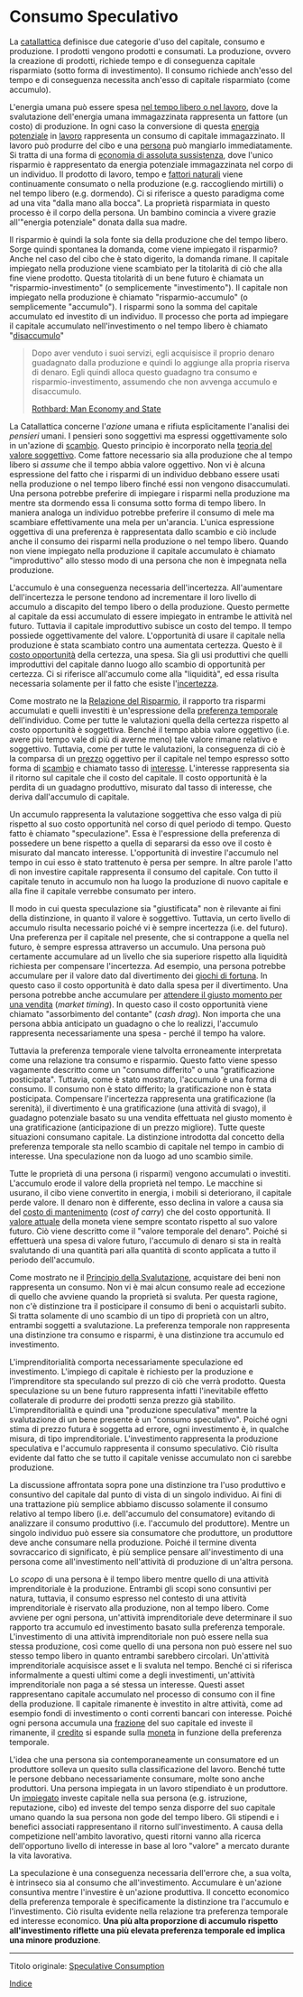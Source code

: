 # Consumo Speculativo



La [catallattica](https://en.wikipedia.org/wiki/Catallactics) definisce due categorie d'uso del capitale, consumo e produzione. I prodotti vengono prodotti e consumati. La produzione, ovvero la creazione di prodotti, richiede tempo e di conseguenza capitale risparmiato (sotto forma di investimento). Il consumo richiede anch'esso del tempo e di conseguenza necessita anch'esso di capitale risparmiato (come accumulo).

L'energia umana può essere spesa [nel tempo libero o nel lavoro](https://mises.org/library/man-economy-and-state-power-and-market/html/p/926), dove la svalutazione dell'energia umana immagazzinata rappresenta un fattore (un costo) di produzione. In ogni caso la conversione di questa [energia potenziale](https://it.wikipedia.org/wiki/Energia_potenziale) in [lavoro](https://en.wikipedia.org/wiki/Potential_energy#Work_and_potential_energy) rappresenta un consumo di capitale immagazzinato. Il lavoro può produrre del cibo e una [persona](ch101-glossary.md#persona) può mangiarlo immediatamente. Si tratta di una forma di [economia di assoluta sussistenza](https://it.wikipedia.org/wiki/Economia_di_sussistenza), dove l'unico risparmio è rappresentato da energia potenziale immagazzinata nel corpo di un individuo. Il prodotto di lavoro, tempo e [fattori naturali](https://mises.org/library/man-economy-and-state-power-and-market/html/p/939) viene continuamente consumato o nella produzione (e.g. raccogliendo mirtilli) o nel tempo libero (e.g. dormendo). Ci si riferisce a questo paradigma come ad una vita "dalla mano alla bocca". La proprietà risparmiata in questo processo è il corpo della persona. Un bambino comincia a vivere grazie all'"energia potenziale" donata dalla sua madre.

Il risparmio è quindi la sola fonte sia della produzione che del tempo libero. Sorge quindi spontanea la domanda, come viene impiegato il risparmio? Anche nel caso del cibo che è stato digerito, la domanda rimane. Il capitale impiegato nella produzione viene scambiato per la titolarità di ciò che alla fine viene prodotto. Questa titolarità di un bene futuro è chiamata un "risparmio-investimento" (o semplicemente "investimento"). Il capitale non impiegato nella produzione è chiamato "risparmio-accumulo" (o semplicemente "accumulo"). I risparmi sono la somma del capitale accumulato ed investito di un individuo. Il processo che porta ad impiegare il capitale accumulato nell'investimento o nel tempo libero è chiamato "[disaccumulo](https://mises.org/library/man-economy-and-state-power-and-market/html/p/992)"

> Dopo aver venduto i suoi servizi, egli acquisisce il proprio denaro guadagnato dalla produzione e quindi lo aggiunge alla propria riserva di denaro. Egli quindi alloca questo guadagno tra consumo e risparmio-investimento, assumendo che non avvenga accumulo e disaccumulo.
>
> [Rothbard: Man Economy and State](https://mises.org/library/man-economy-and-state-power-and-market/html/p/992)

La Catallattica concerne l'_azione_ umana e rifiuta esplicitamente l'analisi dei _pensieri_ umani. I pensieri sono soggettivi ma espressi oggettivamente solo in un'azione di [scambio](ch101-glossary.md#scambio). Questo principio è incorporato nella [teoria del valore soggettivo](https://en.wikipedia.org/wiki/Subjective_theory_of_value). Come fattore necessario sia alla produzione che al tempo libero si _assume_ che il tempo abbia valore oggettivo. Non vi è alcuna espressione del fatto che i risparmi di un individuo debbano essere usati nella produzione o nel tempo libero finché essi non vengono disaccumulati. Una persona potrebbe preferire di impiegare i risparmi nella produzione ma mentre sta dormendo essa li consuma sotto forma di tempo libero. In maniera analoga un individuo potrebbe preferire il consumo di mele ma scambiare effettivamente una mela per un'arancia. L'unica espressione oggettiva di una preferenza è rappresentata dallo scambio e ciò include anche il consumo dei risparmi nella produzione o nel tempo libero. Quando non viene impiegato nella produzione il capitale accumulato è chiamato "improduttivo" allo stesso modo di una persona che non è impegnata nella produzione.

L'accumulo è una conseguenza necessaria dell'incertezza. All'aumentare dell'incertezza le persone tendono ad incrementare il loro livello di accumulo a discapito del tempo libero o della produzione. Questo permette al capitale da essi accumulato di essere impiegato in entrambe le attività nel futuro. Tuttavia il capitale improduttivo subisce un costo del tempo. Il tempo possiede oggettivamente del valore. L'opportunità di usare il capitale nella produzione è stata scambiato contro una aumentata certezza. Questo è il [costo opportunità](https://en.wikipedia.org/wiki/Opportunity_cost) della certezza, una spesa. Sia gli usi produttivi che quelli improduttivi del capitale danno luogo allo scambio di opportunità per certezza.  Ci si riferisce all'accumulo come alla "liquidità", ed essa risulta necessaria solamente per il fatto che esiste l'[incertezza](https://mises.org/wire/problem-hoarding).

Come mostrato ne la [Relazione del Risparmio](ch091-saving-relation.md), il rapporto tra risparmi accumulati e quelli investiti è un'espressione della [preferenza temporale](ch085-time-preference-fallacy.md) dell'individuo. Come per tutte le valutazioni quella della certezza rispetto al costo opportunità è soggettiva. Benché il tempo abbia valore oggettivo (i.e. avere più tempo vale di più di averne meno) tale valore rimane relativo e soggettivo. Tuttavia, come per tutte le valutazioni, la conseguenza di ciò è la comparsa di un [prezzo](ch101-glossary.md#prezzo) oggettivo per il capitale nel tempo espresso sotto forma di [scambio](ch101-glossary.md#ch101-glossary.md#scambio-di-unità) e chiamato tasso di [interesse](ch101-glossary.md#interesse). L'interesse rappresenta sia il ritorno sul capitale che il costo del capitale. Il costo opportunità è la perdita di un guadagno produttivo, misurato dal tasso di interesse, che deriva dall'accumulo di capitale.

Un accumulo rappresenta la valutazione soggettiva che esso valga di più rispetto al suo costo opportunità nel corso di quel periodo di tempo. Questo fatto è chiamato "speculazione". Essa è l'espressione della preferenza di possedere un bene rispetto a quella di separarsi da esso ove il costo è misurato dal mancato interesse. L'opportunità di investire l'accumulo nel tempo in cui esso è stato trattenuto è persa per sempre. In altre parole l'atto di non investire capitale rappresenta il consumo del capitale. Con tutto il capitale tenuto in accumulo non ha luogo la produzione di nuovo capitale e alla fine il capitale verrebbe consumato per intero.

Il modo in cui questa speculazione sia "giustificata" non è rilevante ai fini della distinzione, in quanto il valore è soggettivo. Tuttavia, un certo livello di accumulo risulta necessario poiché vi è sempre incertezza (i.e. del futuro). Una preferenza per il capitale nel presente, che si contrappone a quella nel futuro, è sempre espressa attraverso un accumulo. Una persona può certamente accumulare ad un livello che sia superiore rispetto alla liquidità richiesta per compensare l'incertezza. Ad esempio, una persona potrebbe accumulare per il valore dato dal divertimento dei [giochi di fortuna](https://it.wikipedia.org/wiki/Giochi_di_sorte). In questo caso il costo opportunità è dato dalla spesa per il divertimento. Una persona potrebbe anche accumulare per [attendere il giusto momento per una vendita](https://en.wikipedia.org/wiki/Market_timing) (_market timing_). In questo caso il costo opportunità viene chiamato "assorbimento del contante" (_cash drag_). Non importa che una persona abbia anticipato un guadagno o che lo realizzi, l'accumulo rappresenta necessariamente una spesa - perché il tempo ha valore.

Tuttavia la preferenza temporale viene talvolta erroneamente interpretata come una relazione tra consumo e risparmio. Questo fatto viene spesso vagamente descritto come un "consumo differito" o una "gratificazione posticipata". Tuttavia, come è stato mostrato, l'accumulo è una forma di consumo. Il consumo non è stato differito; la gratificazione non è stata posticipata. Compensare l'incertezza rappresenta una gratificazione (la serenità), il divertimento è una gratificazione (una attività di svago), il guadagno potenziale basato su una vendita effettuata nel giusto momento è una gratificazione (anticipazione di un prezzo migliore). Tutte queste situazioni consumano capitale. La distinzione introdotta dal concetto della preferenza temporale sta nello scambio di capitale nel tempo in cambio di interesse. Una speculazione non da luogo ad uno scambio simile.

Tutte le proprietà di una persona (i risparmi) vengono accumulati o investiti. L'accumulo erode il valore della proprietà nel tempo. Le macchine si usurano, il cibo viene convertito in energia, i mobili si deteriorano, il capitale perde valore. Il denaro non è differente, esso declina in valore a causa sia del [costo di mantenimento](https://en.wikipedia.org/wiki/Cost_of_carry) (_cost of carry_) che del costo opportunità. Il [valore attuale](https://it.wikipedia.org/wiki/Valore_attuale) della moneta viene sempre scontato rispetto al suo valore futuro. Ciò viene descritto come il "valore temporale del denaro". Poiché si effettuerà una spesa di valore futuro, l'accumulo di denaro si sta in realtà svalutando di una quantità pari alla quantità di sconto applicata a tutto il periodo dell'accumulo.

Come mostrato ne il [Principio della Svalutazione](ch011-depreciation-principle.md), acquistare dei beni non rappresenta un consumo. Non vi è mai alcun consumo reale ad eccezione di quello che avviene quando la proprietà si svaluta. Per questa ragione, non c'è distinzione tra il posticipare il consumo di beni o acquistarli subito. Si tratta solamente di uno scambio di un tipo di proprietà con un altro, entrambi soggetti a svalutazione. La preferenza temporale non rappresenta una distinzione tra consumo e risparmi, è una distinzione tra accumulo ed investimento.

L'imprenditorialità comporta necessariamente speculazione ed investimento. L'impiego di capitale è richiesto per la produzione e l'imprenditore sta speculando sul prezzo di ciò che verrà prodotto. Questa speculazione su un bene futuro rappresenta infatti l'inevitabile effetto collaterale di produrre dei prodotti senza prezzo già stabilito. L'imprenditorialità e quindi una "produzione speculativa" mentre la svalutazione di un bene presente è un "consumo speculativo". Poiché ogni stima di prezzo futura è soggetta ad errore, ogni investimento è, in qualche misura, di tipo imprenditoriale. L'investimento rappresenta la produzione speculativa e l'accumulo rappresenta il consumo speculativo. Ciò risulta evidente dal fatto che se tutto il capitale venisse accumulato non ci sarebbe produzione.

La discussione affrontata sopra pone una distinzione tra l'uso produttivo e consuntivo del capitale dal punto di vista di un singolo individuo. Ai fini di una trattazione più semplice abbiamo discusso solamente il consumo relativo al tempo libero (i.e. dell'accumulo del consumatore) evitando di analizzare il consumo produttivo (i.e. l'accumulo del produttore). Mentre un singolo individuo può essere sia consumatore che produttore, un produttore deve anche consumare nella produzione. Poiché il termine diventa sovraccarico di significato, è più semplice pensare all'investimento di una persona come all'investimento nell'attività di produzione di un'altra persona.

Lo _scopo_ di una persona è il tempo libero mentre quello di una attività imprenditoriale è la produzione. Entrambi gli scopi sono consuntivi per natura, tuttavia, il consumo espresso nel contesto di una attività imprenditoriale è riservato alla produzione, non al tempo libero. Come avviene per ogni persona, un'attività imprenditoriale deve determinare il suo rapporto tra accumulo ed investimento basato sulla preferenza temporale. L'investimento di una attività imprenditoriale non può essere nella sua stessa produzione, così come quello di una persona non può essere nel suo stesso tempo libero in quanto entrambi sarebbero circolari. Un'attività imprenditoriale acquisisce asset e li svaluta nel tempo. Benché ci si riferisca informalmente a questi ultimi come a degli investimenti, un'attività imprenditoriale non paga a sé stessa un interesse. Questi asset rappresentano capitale accumulato nel processo di consumo con il fine della produzione. Il capitale rimanente è investito in altre attività, come ad esempio fondi di investimento o conti correnti bancari con interesse. Poiché ogni persona accumula una [frazione](ch056-full-reserve-fallacy.md) del suo capitale ed investe il rimanente, il [credito](ch082-split-credit-expansion-fallacy.md) si espande sulla [moneta](ch005-money-taxonomy.md) in funzione della preferenza temporale.

L'idea che una persona sia contemporaneamente un consumatore ed un produttore solleva un quesito sulla classificazione del lavoro. Benché tutte le persone debbano necessariamente consumare, molte sono anche produttori. Una persona impiegata in un lavoro stipendiato è un produttore. Un [impiegato](https://it.wikipedia.org/wiki/Salaryman) investe capitale nella sua persona (e.g. istruzione, reputazione, cibo) ed investe del tempo senza disporre del suo capitale umano quando la sua persona non gode del tempo libero. Gli stipendi e i benefici associati rappresentano il ritorno sull'investimento. A causa della competizione nell'ambito lavorativo, questi ritorni vanno alla ricerca dell'opportuno livello di interesse in base al loro "valore" a mercato durante la vita lavorativa.

La speculazione è una conseguenza necessaria dell'errore che, a sua volta, è intrinseco sia al consumo che all'investimento. Accumulare è un'azione consuntiva mentre l'investire è un'azione produttiva. Il concetto economico della preferenza temporale è specificamente la distinzione tra l'accumulo e l'investimento. Ciò risulta evidente nella relazione tra preferenza temporale ed interesse economico. **Una più alta proporzione di accumulo rispetto all'investimento riflette una più elevata preferenza temporale ed implica una minore produzione**.

---

Titolo originale: [Speculative Consumption](https://github.com/libbitcoin/libbitcoin-system/wiki/Speculative-Consumption)

[Indice](/README.md)

